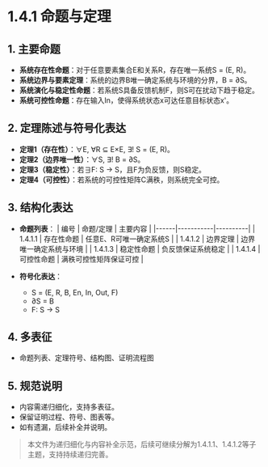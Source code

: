 # 1.4.1 命题与定理

## 1. 主要命题

- **系统存在性命题**：对于任意要素集合E和关系R，存在唯一系统S = (E, R)。
- **系统边界与要素定理**：系统的边界B唯一确定系统与环境的分界，B = ∂S。
- **系统演化与稳定性命题**：若系统S具备反馈机制F，则S可在扰动下趋于稳定。
- **系统可控性命题**：存在输入In，使得系统状态x可达任意目标状态x'。

## 2. 定理陈述与符号化表达

- **定理1（存在性）**：∀E, ∀R ⊆ E×E, ∃! S = (E, R)。
- **定理2（边界唯一性）**：∀S, ∃! B = ∂S。
- **定理3（稳定性）**：若∃F: S → S，且F为负反馈，则S稳定。
- **定理4（可控性）**：若系统的可控性矩阵C满秩，则系统完全可控。

## 3. 结构化表达

- **命题列表**：
| 编号 | 命题/定理 | 主要内容 |
|------|-----------|----------|
| 1.4.1.1 | 存在性命题 | 任意E、R可唯一确定系统S |
| 1.4.1.2 | 边界定理 | 边界唯一确定系统与环境 |
| 1.4.1.3 | 稳定性命题 | 负反馈保证系统稳定 |
| 1.4.1.4 | 可控性命题 | 满秩可控性矩阵保证可控 |

- **符号化表达**：
  - S = (E, R, B, En, In, Out, F)
  - ∂S = B
  - F: S → S

## 4. 多表征

- 命题列表、定理符号、结构图、证明流程图

## 5. 规范说明

- 内容需递归细化，支持多表征。
- 保留证明过程、符号、图表等。
- 如有遗漏，后续补全并说明。

> 本文件为递归细化与内容补全示范，后续可继续分解为1.4.1.1、1.4.1.2等子主题，支持持续递归完善。
